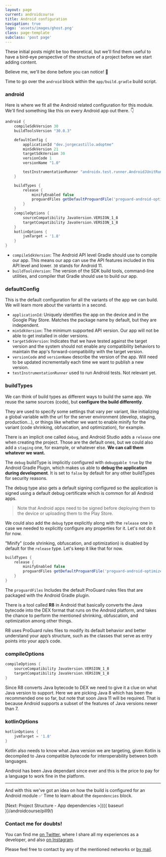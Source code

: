 ```yaml
---
layout: page
current: androidcourse
title: Android configuration
navigation: true
logo: 'assets/images/ghost.png'
class: page-template
subclass: 'post page'
---
```


These initial posts might be too theoretical, but we'll find them useful to have a bird-eye perspective of the structure of a project before we start adding content.

Believe me, we'll be done before you can notice! 🙏

Time to go over the `android` block within the `app/build.gradle` build script.

### android

Here is where we fit all the Android related configuration for this module. We'll find something like this on every Android app out there. 👇

```groovy
android {
    compileSdkVersion 30
    buildToolsVersion "30.0.3"

    defaultConfig {
        applicationId "dev.jorgecastillo.adoptme"
        minSdkVersion 21
        targetSdkVersion 30
        versionCode 1
        versionName "1.0"

        testInstrumentationRunner "androidx.test.runner.AndroidJUnitRunner"
    }

    buildTypes {
        release {
            minifyEnabled false
            proguardFiles getDefaultProguardFile('proguard-android-optimize.txt'), 'proguard-rules.pro'
        }
    }
    compileOptions {
        sourceCompatibility JavaVersion.VERSION_1_8
        targetCompatibility JavaVersion.VERSION_1_8
    }
    kotlinOptions {
        jvmTarget = '1.8'
    }
}
```

* `compileSdkVersion`: The Android API level Gradle should use to compile our app. This means our app can use the API features included in this API level and lower. `30` stands for Android 11.
* `buildToolsVersion`: The version of the SDK build tools, command-line utilities, and compiler that Gradle should use to build our app.

### defaultConfig

This is the default configuration for all the variants of the app we can build. We will learn more about the variants in a second.

* `applicationId`:  Uniquely identifies the app on the device and in the Google Play Store. Matches the package name by default, but they are independent.
* `minSdkVersion`: The minimum supported API version. Our app will not be able to get installed in older versions.
* `targetSdkVersion`: Indicates that we have tested against the target version and the system should not enable any compatibility behaviors to maintain the app's forward-compatibility with the target version.
* `versionCode` and `versionName` describe the version of the app. Will need to be updated incrementally each time we want to publish a new version.
* `testInstrumentationRunner` used to run Android tests. Not relevant yet.

### buildTypes

We can think of build types as different ways to build the same app. We reuse the same sources (code), but **configure the build differently**.

They are used to specify some settings that vary per variant, like initializing a global variable with the url for the server environment (develop, staging, production...), or things like whether we want to enable minify for the variant (code shrinking, obfuscation, and optimization), for example.

There is an implicit one called `debug`, and Android Studio adds a `release` one when creating the project. Those are the default ones, but we could also add a `staging` one, for example, or whatever else. **We can call them whatever we want.**

The `debug` buildType is implicitly configured with `debuggable true` by the Android Gradle Plugin, which makes us able to **debug the application during development**. It is set to `false` by default for any other buildTypes for security reasons.

The debug type also gets a default signing configured so the application is signed using a default debug certificate which is common for all Android apps.

> Note that Android apps need to be signed before deploying them to the device or uploading them to the Play Store.

We could also add the `debug` type explicitly along with the `release` one in case we needed to explicitly configure any properties for it. Let's not do it for now.

"Minify" (code shrinking, obfuscation, and optimization) is disabled by default for the `release` type. Let's keep it like that for now.

```groovy
buildTypes {
    release {
        minifyEnabled false
        proguardFiles getDefaultProguardFile('proguard-android-optimize.txt'), 'proguard-rules.pro'
    }
}
```

The `proguardFiles` Includes the default ProGuard rules files that are packaged with the Android Gradle plugin.

There is a tool called **R8** in Android that basically converts the Java bytecode into the DEX format that runs on the Android platform, and takes the chance to perform the mentioned shrinking, obfuscation, and optimization among other things.

R8 uses ProGuard rules files to modify its default behavior and better understand your app’s structure, such as the classes that serve as entry points into your app’s code.

### compileOptions

```groovy
compileOptions {
    sourceCompatibility JavaVersion.VERSION_1_8
    targetCompatibility JavaVersion.VERSION_1_8
}
```

Since R8 converts Java bytecode to DEX we need to give it a clue on what Java version to support. Here we are picking Java 8 which has been the recommended one so far, but note that soon Java 11 will be required. That is because Android supports a subset of the features of Java versions newer than 7.

### kotlinOptions

```groovy
kotlinOptions {
    jvmTarget = '1.8'
}
```

Kotlin also needs to know what Java version we are targeting, given Kotlin is decompiled to Java compatible bytecode for interoperability between both languages.

Android has been Java dependant since ever and this is the price to pay for a language to work fine in the platform.

---

And with this we've got an idea on how the build is configured for an Android module ✅ Time to learn about the `dependencies` block.

[Next: Project Structure - App dependencies >]({{ baseurl }}/androidcourse/pill9/)

### Contact me for doubts!

You can find me [on Twitter](https://www.twitter.com/JorgeCastilloPR), where I share all my experiences as a developer, and also [on Instagram](https://www.instagram.com/jorgecastillopr).


Please feel free to contact by any of the mentioned networks or [by mail](mailto:jorge.castillo.prz@gmail.com).

